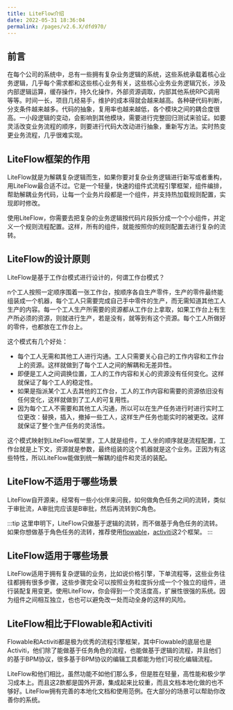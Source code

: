```yaml
---
title: LiteFlow介绍
date: 2022-05-31 18:36:04
permalink: /pages/v2.6.X/dfd970/
---
```


## 前言

在每个公司的系统中，总有一些拥有复杂业务逻辑的系统，这些系统承载着核心业务逻辑，几乎每个需求都和这些核心业务有关，这些核心业务业务逻辑冗长，涉及内部逻辑运算，缓存操作，持久化操作，外部资源调取，内部其他系统RPC调用等等。时间一长，项目几经易手，维护的成本得就会越来越高。各种硬代码判断，分支条件越来越多。代码的抽象，复用率也越来越低，各个模块之间的耦合度很高。一小段逻辑的变动，会影响到其他模块，需要进行完整回归测试来验证。如要灵活改变业务流程的顺序，则要进行代码大改动进行抽象，重新写方法。实时热变更业务流程，几乎很难实现。



## LiteFlow框架的作用

LiteFlow就是为解耦复杂逻辑而生，如果你要对复杂业务逻辑进行新写或者重构，用LiteFlow最合适不过。它是一个轻量，快速的组件式流程引擎框架，组件编排，帮助解耦业务代码，让每一个业务片段都是一个组件，并支持热加载规则配置，实现即时修改。

使用LiteFlow，你需要去把复杂的业务逻辑按代码片段拆分成一个个小组件，并定义一个规则流程配置。这样，所有的组件，就能按照你的规则配置去进行复杂的流转。



## LiteFlow的设计原则

LiteFlow是基于工作台模式进行设计的，何谓工作台模式？

n个工人按照一定顺序围着一张工作台，按顺序各自生产零件，生产的零件最终能组装成一个机器，每个工人只需要完成自己手中零件的生产，而无需知道其他工人生产的内容。每一个工人生产所需要的资源都从工作台上拿取，如果工作台上有生产所必须的资源，则就进行生产，若是没有，就等到有这个资源。每个工人所做好的零件，也都放在工作台上。

这个模式有几个好处：

- 每个工人无需和其他工人进行沟通。工人只需要关心自己的工作内容和工作台上的资源。这样就做到了每个工人之间的解耦和无差异性。
- 即便是工人之间调换位置，工人的工作内容和关心的资源没有任何变化。这样就保证了每个工人的稳定性。
- 如果是指派某个工人去其他的工作台，工人的工作内容和需要的资源依旧没有任何变化，这样就做到了工人的可复用性。
- 因为每个工人不需要和其他工人沟通，所以可以在生产任务进行时进行实时工位更改：替换，插入，撤掉一些工人，这样生产任务也能实时的被更改。这样就保证了整个生产任务的灵活性。

这个模式映射到LiteFlow框架里，工人就是组件，工人坐的顺序就是流程配置，工作台就是上下文，资源就是参数，最终组装的这个机器就是这个业务。正因为有这些特性，所以LiteFlow能做到统一解耦的组件和灵活的装配。



## LiteFlow不适用于哪些场景

LiteFlow自开源来，经常有一些小伙伴来问我，如何做角色任务之间的流转，类似于审批流，A审批完应该是B审批，然后再流转到C角色。

:::tip
这里申明下，LiteFlow只做基于逻辑的流转，而不做基于角色任务的流转。如果你想做基于角色任务的流转，推荐使用[flowable](https://flowable.com/open-source/)，[activiti](https://www.activiti.org/)这2个框架。
:::



## LiteFlow适用于哪些场景

LiteFlow适用于拥有复杂逻辑的业务，比如说价格引擎，下单流程等，这些业务往往都拥有很多步骤，这些步骤完全可以按照业务粒度拆分成一个个独立的组件，进行装配复用变更。使用LiteFlow，你会得到一个灵活度高，扩展性很强的系统。因为组件之间相互独立，也也可以避免改一处而动全身的这样的风险。



## LiteFlow相比于Flowable和Activiti

Flowable和Activiti都是极为优秀的流程引擎框架，其中Flowable的底层也是Activiti，他们除了能做基于任务角色的流程，也能做基于逻辑的流程，并且他们的基于BPM协议，很多基于BPM协议的编辑工具都能为他们可视化编辑流程。

LiteFlow和他们相比，虽然功能不如他们那么多，但是胜在轻量，高性能和极少学习成本上。而且这2款都是国外开源，集成起来比较重，而且文档本地化做的也不够好。LiteFlow拥有完善的本地化文档和使用范例。在大部分的场景可以帮助你改善你的系统。